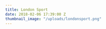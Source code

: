 ```yaml
---
title: London Sport
date: 2018-02-06 17:39:00 Z
thumbnail_image: "/uploads/londonsport.png"
---
```


